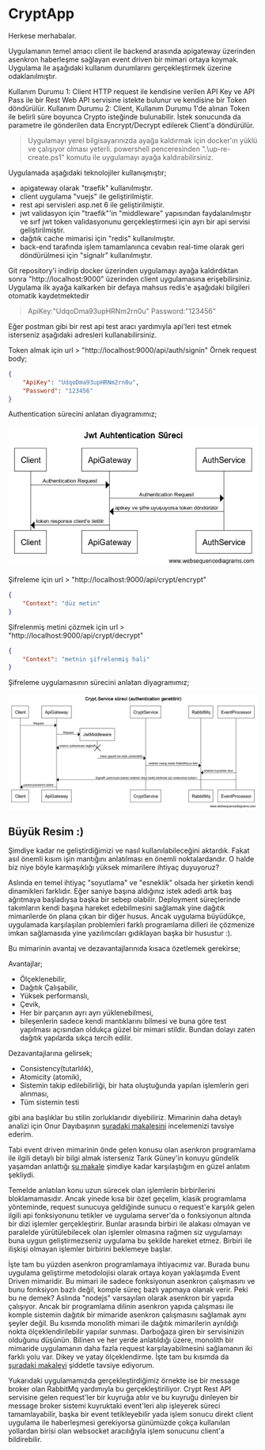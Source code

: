 # CryptApp

Herkese merhabalar.

Uygulamanın temel amacı client ile backend arasında apigateway üzerinden asenkron haberleşme sağlayan event driven bir mimari ortaya koymak. Uygulama ile aşağıdaki kullanım durumlarını gerçekleştirmek üzerine odaklanılmıştır.

Kullanım Durumu 1: Client HTTP request ile kendisine verilen API Key ve API Pass ile bir Rest Web API servisine istekte bulunur ve kendisine bir Token döndürülür.
Kullanım Durumu 2: Client, Kullanım Durumu 1'de alınan Token ile belirli süre boyunca Crypto isteğinde bulunabilir. İstek sonucunda da parametre ile gönderilen data Encrypt/Decrypt edilerek Client'a döndürülür.

>Uygulamayı yerel bilgisayarınızda ayağa kaldırmak için docker'ın yüklü ve çalışıyor olması yeterli. powershell penceresinden ".\up-re-create.ps1" komutu ile uygulamayı ayağa kaldırabilirsiniz.

Uygulamada aşağıdaki teknolojiler kullanışmıştır;

- apigateway olarak "traefik" kullanılmıştır.
- client uygulama "vuejs" ile geliştirilmiştir.
- rest api servisleri asp.net 6 ile geliştirilmiştir.
- jwt validasyon için "traefik"'in "middleware" yapısından faydalanılmıştır ve sırf jwt token validasyonunu gerçekleştirmesi için ayrı bir api servisi geliştirilmiştir.
- dağıtık cache mimarisi için "redis" kullanılmıştır.
- back-end tarafında işlem tamamlanınca cevabın real-time olarak geri döndürülmesi için "signalr" kullanılmıştır.

Git repository'i indirip docker üzerinden uygulamayı ayağa kaldırdıktan sonra "http://localhost:9000" üzerinden client uygulamasına erişebilirsiniz. Uygulama ilk ayağa kalkarken bir defaya mahsus redis'e aşağıdaki bilgileri otomatik kaydetmektedir

>ApiKey:"UdqoDma93upHRNm2rn0u"
>Password:"123456"

Eğer postman gibi bir rest api test aracı yardımıyla api'leri test etmek isterseniz aşağıdaki adresleri kullanabilirsiniz.

Token almak için url > "http://localhost:9000/api/auth/signin"
Örnek request body;

```json
{
    "ApiKey": "UdqoDma93upHRNm2rn0u",
    "Password": "123456"
}
```

Authentication sürecini anlatan diyagramımız;

![Jwt Authentication Sürecimiz!](https://github.com/brkmustu/CryptApp/blob/main/docs/jwt-auth-sureci.png "Jwt Authentication Sürecimiz")


Şifreleme için url > "http://localhost:9000/api/crypt/encrypt"

```json
{
    "Context": "düz metin"
}
```

Şifrelenmiş metini çözmek için url > "http://localhost:9000/api/crypt/decrypt"

```json
{
    "Context": "metnin şifrelenmiş hali"
}
```

Şifreleme uygulamasının sürecini anlatan diyagramımız;

![Crypt Service Sürecimiz!](https://github.com/brkmustu/CryptApp/blob/main/docs/crypt-service-sureci.png "Crypt Service Sürecimiz")

## Büyük Resim :)

Şimdiye kadar ne geliştirdiğimizi ve nasıl kullanılabileceğini aktardık. Fakat asıl önemli kısım işin mantığını anlatılması en önemli noktalardandır. O halde biz niye böyle karmaşıklığı yüksek mimarilere ihtiyaç duyuyoruz?

Aslında en temel ihtiyaç "soyutlama" ve "esneklik" olsada her şirketin kendi dinamikleri farklıdır. Eğer saniye başına aldığınız istek adedi artık baş ağrıtmaya başladıysa başka bir sebep olabilir. Deployment süreçlerinde takımların kendi başına hareket edebilmesini sağlamak yine dağıtık mimarilerde ön plana çıkan bir diğer husus. Ancak uygulama büyüdükçe, uygulamada karşılaşılan problemleri farklı programlama dilleri ile çözmenize imkan sağlamasıda yine yazılımcıları gıdıklayan başka bir husustur :).

Bu mimarinin avantaj ve dezavantajlarınıda kısaca özetlemek gerekirse;

Avantajlar;

- Ölçeklenebilir,
- Dağıtık Çalışabilir,
- Yüksek performanslı,
- Çevik,
- Her bir parçanın ayrı ayrı yüklenebilmesi,
- bileşenlerin sadece kendi mantıklarını bilmesi ve buna göre test yapılması açısından oldukça güzel bir mimari stildir. Bundan dolayı zaten dağıtık yapılarda sıkça tercih edilir.

Dezavantajlarına gelirsek;
 - Consistency(tutarlılık),
 - Atomicity (atomik),
 - Sistemin takip edilebilirliği, bir hata oluştuğunda yapılan işlemlerin geri alınması,
 - Tüm sistemin testi

gibi ana başlıklar bu stilin zorluklarıdır diyebiliriz. Mimarinin daha detaylı analizi için Onur Dayıbaşının [şuradaki makalesini](https://medium.com/architectural-patterns/event-driven-architecture-7d0a7fb57db8 "Event driven mimari için güzel bir türkçe içerik.") incelemenizi tavsiye ederim.

Tabi event driven mimarinin önde gelen konusu olan asenkron programlama ile ilgili detaylı bir bilgi almak isterseniz Tarık Güney'in konuyu gündelik yaşamdan anlattığı [şu makale](https://atarikguney.medium.com/asenkron-asynchronous-programlama-nedir-296230121f9d "Asenkron programlamanın mantığını aktarması adına gördüğüm en güzel makale") şimdiye kadar karşılaştığım en güzel anlatım şekliydi.

Temelde anlatılan konu uzun sürecek olan işlemlerin birbirilerini bloklamamasıdır. Ancak yinede kısa bir özet geçelim, klasik programlama yönteminde, request sunucuya geldiğinde sunucu o request'e karşılık gelen ilgili api fonksiyonunu tetikler ve uygulama server'da o fonksiyonun altında bir dizi işlemler gerçekleştirir. Bunlar arasında birbiri ile alakası olmayan ve paralelde yürütülebilecek olan işlemler olmasına rağmen siz uygulamayı buna uygun geliştirmezseniz uygulama bu şekilde hareket etmez. Birbiri ile ilişkişi olmayan işlemler birbirini beklemeye başlar.

İşte tam bu yüzden asenkron programlamaya ihtiyacımız var. Burada bunu uygulama geliştirme metodolojisi olarak ortaya koyan yaklaşımda Event Driven mimaridir. Bu mimari ile sadece fonksiyonun asenkron çalışmasını ve bunu fonksiyon bazlı değil, komple süreç bazlı yapmaya olanak verir. Peki bu ne demek? Aslında "nodejs" varsayılan olarak asenkron bir yapıda çalışıyor. Ancak bir programlama dilinin asenkron yapıda çalışması ile komple sistemin dağıtık bir mimaride asenkron çalışmasını sağlamak aynı şeyler değil. Bu kısımda monolith mimari ile dağıtık mimarilerin ayrıldığı nokta ölçeklendirilebilir yapılar sunması. Darboğaza giren bir servisinizin olduğunu düşünün. Bilinen ve her yerde anlatıldığı üzere, monolith bir mimaride uygulamanın daha fazla request karşılayabilmesini sağlamanın iki farklı yolu var. Dikey ve yatay ölçeklendirme. İşte tam bu kısımda da [şuradaki makaleyi](https://barisvelioglu.net/veritabanlar%C4%B1n%C4%B1n-evrimi-nosql-veritabanlar%C4%B1-neden-i%CC%87cat-edildi-sebebi-neydi-ki-7de176ed4486 "Ölçeklendirme konusunda detaylı bir kaynak") şiddetle tavsiye ediyorum.

Yukarıdaki uygulamamızda gerçekleştirdiğimiz örnekte ise bir message broker olan RabbitMq yardımıyla bu gerçekleştiriliyor. Crypt Rest API servisine gelen request'ler bir kuyruğa atılır ve bu kuyruğu dinleyen bir message broker sistemi kuyruktaki event'leri alıp işleyerek süreci tamamlayabilir, başka bir event tetikleyebilir yada işlem sonucu direkt client uygulama ile haberleşmesi gerekiyorsa günümüzde çokça kullanılan yollardan birisi olan websocket aracılığıyla işlem sonucunu client'a bildirebilir.
